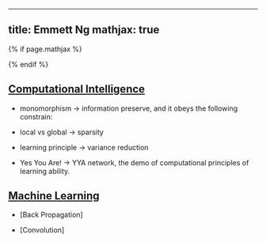 
---
title: Emmett Ng
mathjax: true
---
{% if page.mathjax %}
<script type="text/javascript" async
  src="https://cdn.mathjax.org/mathjax/latest/MathJax.js?config=TeX-MML-AM_CHTML">
</script>
{% endif %}

## [Computational Intelligence](intelligence/intelligence.md)

 - monomorphism $\rightarrow$ information preserve, and it obeys the following constrain:

 - local vs global $\rightarrow$ sparsity

 - learning principle $\rightarrow$ variance reduction

 - Yes You Are! $\rightarrow$ YYA network, the demo of computational principles of learning ability.

## [Machine Learning](ml/ml.md)

  - [Back Propagation]

  - [Convolution]
